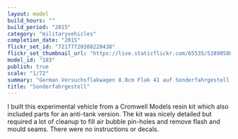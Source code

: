 ```yaml
---
layout: model
build_hours: ""
build_period: "2015"
category: "militaryvehicles"
completion_date: "2015"
flickr_set_id: "72177720308220438"
flickr_set_thumbnail_url: "https://live.staticflickr.com/65535/52890580624_d2c633c945_m.jpg"
model_id: "183"
publish: true
scale: "1/72"
summary: "German Versuchsflakwagen 8.8cm Flak 41 auf Sonderfahrgestell (Pz.Sfl. IVc), trials, Denmark, 1944"
title: "Sonderfahrgestell"
---
```


I built this experimental vehicle from a Cromwell Models resin kit which also included parts for an anti-tank version. The kit was nicely detailed but required a lot of cleanup to fill air bubble pin-holes and remove flash and mould seams. There were no instructions or decals.
